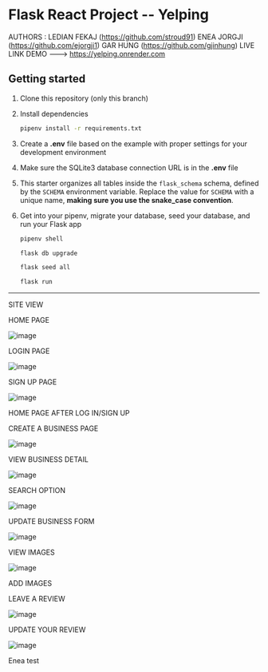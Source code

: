 # Flask React Project -- Yelping
AUTHORS : LEDIAN FEKAJ (https://github.com/stroud91)    ENEA JORGJI (https://github.com/ejorgji1)   GAR HUNG (https://github.com/gjinhung)
LIVE LINK DEMO ---> https://yelping.onrender.com

## Getting started
1. Clone this repository (only this branch)

2. Install dependencies

      ```bash
      pipenv install -r requirements.txt
      ```

3. Create a **.env** file based on the example with proper settings for your
   development environment

4. Make sure the SQLite3 database connection URL is in the **.env** file

5. This starter organizes all tables inside the `flask_schema` schema, defined
   by the `SCHEMA` environment variable.  Replace the value for
   `SCHEMA` with a unique name, **making sure you use the snake_case
   convention**.

6. Get into your pipenv, migrate your database, seed your database, and run your Flask app

   ```bash
   pipenv shell
   ```

   ```bash
   flask db upgrade
   ```

   ```bash
   flask seed all
   ```

   ```bash
   flask run
   ```

--------------------------------------------------------------------------------------------------------------------------------------
SITE VIEW 


HOME PAGE 

![image](https://github.com/stroud91/ReactFlaskProject/assets/119982061/05f2932b-cbc7-40e9-a454-9dc9b7eec48a)

LOGIN PAGE

![image](https://github.com/stroud91/ReactFlaskProject/assets/119982061/50ca01ab-3398-438d-8568-952b8f175fa6)


SIGN UP PAGE

![image](https://github.com/stroud91/ReactFlaskProject/assets/119982061/ce976831-292d-4de7-9017-7d3712bf3338)


HOME PAGE AFTER LOG IN/SIGN UP



CREATE A BUSINESS PAGE

![image](https://github.com/stroud91/ReactFlaskProject/assets/119982061/3c76f7cf-5c77-41d7-9ca8-de0d3065bdf6)


VIEW BUSINESS DETAIL 

![image](https://github.com/stroud91/ReactFlaskProject/assets/119982061/7f56646f-ad6d-4300-9d89-a6b6490d7cfb)


SEARCH OPTION

![image](https://github.com/stroud91/ReactFlaskProject/assets/119982061/3ba14ca6-128a-4286-9bed-892aab9a807d)


UPDATE BUSINESS FORM 

![image](https://github.com/stroud91/ReactFlaskProject/assets/119982061/cf6e6fd3-85fd-4153-adff-17d439116ff2)


VIEW IMAGES

![image](https://github.com/stroud91/ReactFlaskProject/assets/119982061/6a8ca5b1-b26f-4ec5-a00a-2ff4145cbccb)


ADD IMAGES



LEAVE A REVIEW

![image](https://github.com/stroud91/ReactFlaskProject/assets/119982061/2d603908-2c77-4354-8f95-0606c0748f62)


UPDATE YOUR REVIEW

![image](https://github.com/stroud91/ReactFlaskProject/assets/119982061/295e9521-a928-442d-adb8-7910a2ac2ab3)


Enea test 

